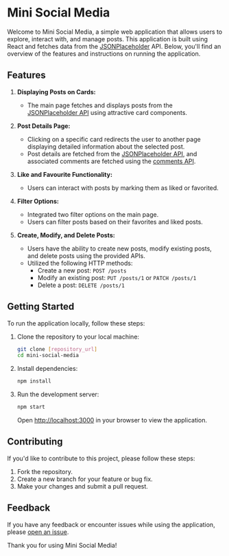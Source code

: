 # Mini Social Media

Welcome to Mini Social Media, a simple web application that allows users to explore, interact with, and manage posts. This application is built using React and fetches data from the [JSONPlaceholder](https://jsonplaceholder.typicode.com/) API. Below, you'll find an overview of the features and instructions on running the application.

## Features

1. **Displaying Posts on Cards:**
   - The main page fetches and displays posts from the [JSONPlaceholder API](https://jsonplaceholder.typicode.com/posts) using attractive card components.

2. **Post Details Page:**
   - Clicking on a specific card redirects the user to another page displaying detailed information about the selected post.
   - Post details are fetched from the [JSONPlaceholder API](https://jsonplaceholder.typicode.com/posts/1), and associated comments are fetched using the [comments API](https://jsonplaceholder.typicode.com/posts/1/comments).

3. **Like and Favourite Functionality:**
   - Users can interact with posts by marking them as liked or favorited.

4. **Filter Options:**
   - Integrated two filter options on the main page.
   - Users can filter posts based on their favorites and liked posts.

5. **Create, Modify, and Delete Posts:**
   - Users have the ability to create new posts, modify existing posts, and delete posts using the provided APIs.
   - Utilized the following HTTP methods:
     - Create a new post: `POST /posts`
     - Modify an existing post: `PUT /posts/1` or `PATCH /posts/1`
     - Delete a post: `DELETE /posts/1`

## Getting Started

To run the application locally, follow these steps:

1. Clone the repository to your local machine:

   ```bash
   git clone [repository_url]
   cd mini-social-media
   ```

2. Install dependencies:

   ```bash
   npm install
   ```

3. Run the development server:

   ```bash
   npm start
   ```

   Open [http://localhost:3000](http://localhost:3000) in your browser to view the application.

## Contributing

If you'd like to contribute to this project, please follow these steps:

1. Fork the repository.
2. Create a new branch for your feature or bug fix.
3. Make your changes and submit a pull request.

## Feedback

If you have any feedback or encounter issues while using the application, please [open an issue](https://github.com/yourusername/mini-social-media/issues).

Thank you for using Mini Social Media!
